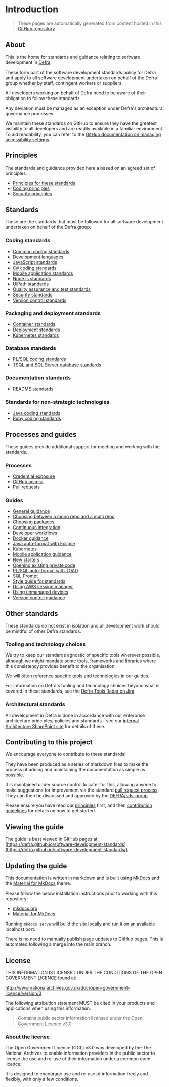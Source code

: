# Introduction

> These pages are automatically generated from content hosted in this [GitHub repository](https://github.com/DEFRA/software-development-standards)

## About

This is the home for standards and guidance relating to software development in [Defra](https://www.gov.uk/government/organisations/department-for-environment-food-rural-affairs).

These form part of the software development standards policy for Defra and apply to all software development undertaken on behalf of the Defra group whether by staff, contingent workers or suppliers.

All developers working on behalf of Defra need to be aware of their obligation to follow these standards.

Any deviation must be managed as an exception under Defra's architectural governance processes.

We maintain these standards on GitHub to ensure they have the greatest visibility to all developers and are readily available in a familiar environment. To aid readability, you can refer to the [GitHub documentation on managing accessibility settings](https:/..github.com/en/account-and-profile/setting-up-and-managing-your-personal-account-on-github/managing-user-account-settings/managing-accessibility-settings).

## Principles

The standards and guidance provided here a based on an agreed set of principles.

- [Principles for these standards](./principles/README.md)
- [Coding principles](./principles/coding_principles.md)
- [Security principles](./principles/security_principles.md)


## Standards

These are the standards that must be followed for all software development undertaken on behalf of the Defra group.

### Coding standards

- [Common coding standards](./standards/common_coding_standards.md)
- [Development languages](./standards/development_language_standards.md)
- [JavaScript standards](./standards/javascript_standards.md)
- [C# coding standards](./standards/csharp_coding_standards.md)
- [Mobile application standards](./standards/mobile_app_standards.md)
- [Node.js standards](./standards/node_standards.md)
- [UiPath standards](./standards/uipath_standards.md)
- [Quality assurance and test standards](./standards/quality_assurance_standards.md)
- [Security standards](./standards/security_standards.md)
- [Version control standards](./standards/version_control_standards.md)

### Packaging and deployment standards
  
- [Container standards](./standards/container_standards.md)
- [Deployment standards](./standards/deployment_standards.md)
- [Kubernetes standards](./standards/kubernetes_standards.md)

### Database standards

- [PL/SQL coding standards](./standards/plsql_coding_standards.md)
- [TSQL and SQL Server database standards](./standards/tsql_and_sqldb_standards.md)

### Documentation standards

- [README standards](./standards/readme_standards.md)

### Standards for non-strategic technologies

- [Java coding standards](./standards/java_coding_standards.md)
- [Ruby coding standards](./standards/ruby_coding_standards.md)

## Processes and guides

These guides provide additional support for meeting and working with the standards.

### Processes

- [Credential exposure](./processes/credential_exposure.md)
- [GitHub access](./processes/github_access.md)
- [Pull requests](./processes/pull_requests.md)

### Guides

- [General guidance](./guides/README.md)
- [Choosing between a mono repo and a multi repo](./guides/mono_or_multi_repo.md)
- [Choosing packages](./guides/choosing_packages.md)
- [Continuous integration](./guides/continuous_integration.md)
- [Developer workflows](./guides/developer_workflows.md)
- [Docker guidance](./guides/docker_guidance.md)
- [Java auto-format with Eclipse](./guides/java_auto_format_eclipse.md)
- [Kubernetes](./guides/kubernetes.md)
- [Mobile application guidance](./guides/mobile_app_guidance.md)
- [New starters](./guides/new_starters.md)
- [Opening existing private code](./guides/opening_private_code.md)
- [PL/SQL auto-format with TOAD](./guides/plsql_auto_format_toad.md)
- [SQL Prompt](./guides/version_control_guidance.md)
- [Style guide for standards](./guides/style_guide_for_standards.md)
- [Using AWS session manager](./guides/aws_session_manager.md)
- [Using unmanaged devices](./guides/unmanaged_devices.md)
- [Version control guidance](./guides/version_control_guidance.md)

## Other standards

These standards do not exist in isolation and all development work should be mindful of  other Defra standards.

### Tooling and technology choices

We try to keep our standards agnostic of specific tools wherever possible, although we might mandate some tools, frameworks and libraries where this consistency provides benefit to the organisation.

We will often reference specific tools and technologies in our guides.

For information on Defra's tooling and technology choices beyond what is covered in these standards, see the [Defra Tools Radar on Jira](https://eaflood.atlassian.net/jira/software/projects/TR/boards/630).

### Architectural standards

All development in Defra is done in accordance with our enterprise architecture principles, policies and standards - see our [internal Architecture SharePoint site](https://defra.sharepoint.com/teams/Team3221/sitepages/Nav-Architecture.aspx) for details of these.

## Contributing to this project

We encourage everyone to contribute to these standards!

They have been produced as a series of markdown files to make the process of adding and maintaining the documentation as simple as possible.

It is maintained under source control to cater for this, allowing anyone to make suggestions for improvement via the standard [pull request process](https://help.github.com/articles/using-pull-requests/). They can then be discussed and approved by the [DEFRA/sds-group](https://github.com/orgs/DEFRA/teams/sds-group).

Please ensure you have read our [principles](./principles/README.md) first, and then [contribution guidelines](CONTRIBUTING.md) for details on how to get started.

## Viewing the guide

The guide is best viewed in GitHub pages at [https://defra.github.io/software-development-standards](https://defra.github.io/software-development-standards/)

## Updating the guide

This documentation is written in markdown and is built using [MkDocs](https://www.mkdocs.org) and the [Material for MkDocs](https://squidfunk.github.io/mkdocs-material/) theme.

Please follow the below installation instructions prior to working with this repository:

- [mkdocs.org](https://www.mkdocs.org)
- [Material for MkDocs](https://squidfunk.github.io/mkdocs-material/)

Running `mkdocs serve` will build the site locally and run it on an available localhost port.

There is no need to manually publish page updates to GitHub pages.  This is automated following a merge into the main branch.

## License

THIS INFORMATION IS LICENSED UNDER THE CONDITIONS OF THE OPEN GOVERNMENT LICENCE found at:

<http://www.nationalarchives.gov.uk/doc/open-government-licence/version/3>

The following attribution statement MUST be cited in your products and applications when using this information.

>Contains public sector information licensed under the Open Government Licence v3.0.

### About the license

The Open Government Licence (OGL) v3.0 was developed by the The National Archives to enable information providers in the public sector to license the use and re-use of their information under a common open licence.

It is designed to encourage use and re-use of information freely and flexibly, with only a few conditions.
